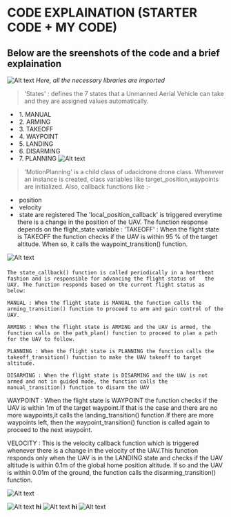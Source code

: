 # CODE EXPLAINATION (STARTER CODE + MY CODE)
## Below are the sreenshots of the code and a brief explaination  
![Alt text](https://github.com/sparklytopaz/MotionPlanning/blob/master/m1.JPG?raw=true "m1")
*Here, all the necessary libraries are imported* 
> 'States' : defines the 7 states that a Unmanned Aerial Vehicle can take and they are assigned values automatically.
- &nbsp;1. MANUAL 
- &nbsp;2. ARMING
- &nbsp;3. TAKEOFF
- &nbsp;4. WAYPOINT
- &nbsp;5. LANDING
- &nbsp;6. DISARMING
- &nbsp;7. PLANNING
![Alt text](https://github.com/sparklytopaz/MotionPlanning/blob/master/m2.JPG?raw=true "m2")
> 'MotionPlanning' is a child class of udacidrone drone class.
Whenever an instance is created, class variables like target_position,waypoints  are initialized.
Also, callback functions like :-
- &nbsp;position
- &nbsp;velocity
- &nbsp;state 
are registered
The 'local_position_callback' is triggered everytime there is a change in the position of the UAV. The function response depends on the flight_state variable :
  'TAKEOFF' : When the flight state is TAKEOFF the function checks if the UAV is within 95 % of the target altitude. When so, it calls the     waypoint_transition() function.

![Alt text](https://github.com/sparklytopaz/MotionPlanning/blob/master/m3.png?raw=true "m3")
####
    The state_callback() function is called periodically in a heartbeat fashion and is responsible for advancing the flight status of   the UAV. The function responds based on the current flight status as below:

    MANUAL : When the flight state is MANUAL the function calls the arming_transition() function to proceed to arm and gain control of the UAV.

    ARMING : When the flight state is ARMING and the UAV is armed, the function calls on the path_plan() function to proceed to plan a path for the UAV to follow.

    PLANNING : When the flight state is PLANNING the function calls the takeoff_transition() function to make the UAV takeoff to target altitude.

    DISARMING : When the flight state is DISARMING and the UAV is not armed and not in guided mode, the function calls the manual_transition() function to disarm the UAV
    
WAYPOINT : When the flight state is WAYPOINT the function checks if the UAV is within 1m of the target waypoint.If that is the case and  there are no more waypoints,it calls the landing_transition() function.If there are more waypoints left, then the waypoint_transition()  function is called again to proceed to the next waypoint.
  
VELOCITY : This is the velocity callback function which is triggered whenever there is a change in the velocity of the UAV.This          function responds only when the UAV is in the LANDING state and checks if the UAV altitude is within 0.1m of the global home position    altitude. If so and the UAV is within 0.01m of the ground, the function calls the disarming_transition() function.

![Alt text](https://github.com/sparklytopaz/MotionPlanning/blob/master/m4.png?raw=true "m4")

![Alt text](https://github.com/sparklytopaz/MotionPlanning/blob/master/m5.png?raw=true "m5")
**hi**
![Alt text](https://github.com/sparklytopaz/MotionPlanning/blob/master/m6.png?raw=true "m6")
**hi**
![Alt text](https://github.com/sparklytopaz/MotionPlanning/blob/master/m7.png?raw=true "m7")
